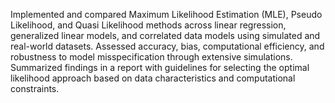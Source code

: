 Implemented and compared Maximum Likelihood Estimation (MLE), Pseudo Likelihood, and Quasi Likelihood methods across linear regression, generalized linear models, and correlated data models using simulated and real-world datasets. Assessed accuracy, bias, computational efficiency, and robustness to model misspecification through extensive simulations. Summarized findings in a report with guidelines for selecting the optimal likelihood approach based on data characteristics and computational constraints.
